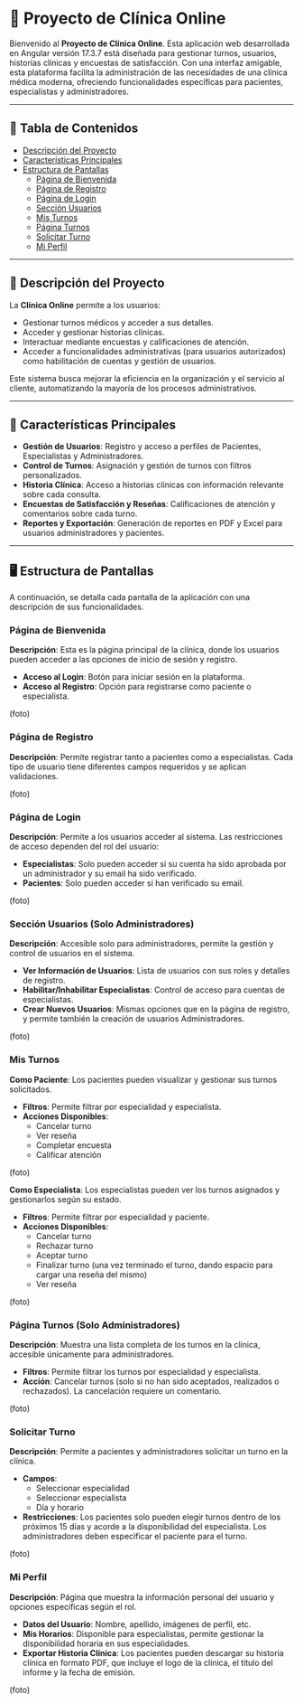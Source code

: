 # 🏥 Proyecto de Clínica Online

Bienvenido al **Proyecto de Clínica Online**. Esta aplicación web desarrollada en Angular versión 17.3.7 está diseñada para gestionar turnos, usuarios, historias clínicas y encuestas de satisfacción. Con una interfaz amigable, esta plataforma facilita la administración de las necesidades de una clínica médica moderna, ofreciendo funcionalidades específicas para pacientes, especialistas y administradores.

---

## 📜 Tabla de Contenidos
- [Descripción del Proyecto](#descripción-del-proyecto)
- [Características Principales](#características-principales)
- [Estructura de Pantallas](#estructura-de-pantallas)
  - [Página de Bienvenida](#página-de-bienvenida)
  - [Página de Registro](#página-de-registro)
  - [Página de Login](#página-de-login)
  - [Sección Usuarios](#sección-usuarios)
  - [Mis Turnos](#mis-turnos)
  - [Página Turnos](#página-turnos)
  - [Solicitar Turno](#solicitar-turno)
  - [Mi Perfil](#mi-perfil)

---

## 🌟 Descripción del Proyecto

La **Clínica Online** permite a los usuarios:
- Gestionar turnos médicos y acceder a sus detalles.
- Acceder y gestionar historias clínicas.
- Interactuar mediante encuestas y calificaciones de atención.
- Acceder a funcionalidades administrativas (para usuarios autorizados) como habilitación de cuentas y gestión de usuarios.

Este sistema busca mejorar la eficiencia en la organización y el servicio al cliente, automatizando la mayoría de los procesos administrativos.

---

## 🚀 Características Principales

- **Gestión de Usuarios**: Registro y acceso a perfiles de Pacientes, Especialistas y Administradores.
- **Control de Turnos**: Asignación y gestión de turnos con filtros personalizados.
- **Historia Clínica**: Acceso a historias clínicas con información relevante sobre cada consulta.
- **Encuestas de Satisfacción y Reseñas**: Calificaciones de atención y comentarios sobre cada turno.
- **Reportes y Exportación**: Generación de reportes en PDF y Excel para usuarios administradores y pacientes.

---

## 🖥️ Estructura de Pantallas

A continuación, se detalla cada pantalla de la aplicación con una descripción de sus funcionalidades.

### Página de Bienvenida
**Descripción**: Esta es la página principal de la clínica, donde los usuarios pueden acceder a las opciones de inicio de sesión y registro.
- **Acceso al Login**: Botón para iniciar sesión en la plataforma.
- **Acceso al Registro**: Opción para registrarse como paciente o especialista.

(foto)


### Página de Registro
**Descripción**: Permite registrar tanto a pacientes como a especialistas. Cada tipo de usuario tiene diferentes campos requeridos y se aplican validaciones.

(foto)

### Página de Login
**Descripción**: Permite a los usuarios acceder al sistema. Las restricciones de acceso dependen del rol del usuario:
- **Especialistas**: Solo pueden acceder si su cuenta ha sido aprobada por un administrador y su email ha sido verificado.
- **Pacientes**: Solo pueden acceder si han verificado su email.

(foto)

### Sección Usuarios (Solo Administradores)
**Descripción**: Accesible solo para administradores, permite la gestión y control de usuarios en el sistema.
- **Ver Información de Usuarios**: Lista de usuarios con sus roles y detalles de registro.
- **Habilitar/Inhabilitar Especialistas**: Control de acceso para cuentas de especialistas.
- **Crear Nuevos Usuarios**: Mismas opciones que en la página de registro, y permite también la creación de usuarios Administradores.

(foto)

### Mis Turnos
**Como Paciente**: Los pacientes pueden visualizar y gestionar sus turnos solicitados.
- **Filtros**: Permite filtrar por especialidad y especialista.
- **Acciones Disponibles**:
  - Cancelar turno 
  - Ver reseña 
  - Completar encuesta
  - Calificar atención
 
(foto)

**Como Especialista**: Los especialistas pueden ver los turnos asignados y gestionarlos según su estado.
- **Filtros**: Permite filtrar por especialidad y paciente.
- **Acciones Disponibles**:
  - Cancelar turno 
  - Rechazar turno
  - Aceptar turno 
  - Finalizar turno (una vez terminado el turno, dando espacio para cargar una reseña del mismo)
  - Ver reseña

(foto)

### Página Turnos (Solo Administradores)
**Descripción**: Muestra una lista completa de los turnos en la clínica, accesible únicamente para administradores.
- **Filtros**: Permite filtrar los turnos por especialidad y especialista.
- **Acción**: Cancelar turnos (solo si no han sido aceptados, realizados o rechazados). La cancelación requiere un comentario.

(foto)

### Solicitar Turno
**Descripción**: Permite a pacientes y administradores solicitar un turno en la clínica.
- **Campos**:
  - Seleccionar especialidad
  - Seleccionar especialista
  - Día y horario
- **Restricciones**: Los pacientes solo pueden elegir turnos dentro de los próximos 15 días y acorde a la disponibilidad del especialista. Los administradores deben especificar el paciente para el turno.

(foto)

### Mi Perfil
**Descripción**: Página que muestra la información personal del usuario y opciones específicas según el rol.
- **Datos del Usuario**: Nombre, apellido, imágenes de perfil, etc.
- **Mis Horarios**: Disponible para especialistas, permite gestionar la disponibilidad horaria en sus especialidades.
- **Exportar Historia Clínica**: Los pacientes pueden descargar su historia clínica en formato PDF, que incluye el logo de la clínica, el título del informe y la fecha de emisión.

(foto)    




